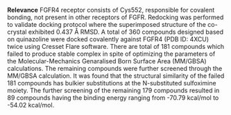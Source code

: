 **Relevance** 
FGFR4 receptor consists of Cys552, responsible for covalent bonding, not present in other receptors of FGFR. Redocking was performed to validate docking protocol where the superimposed structure of the co-crystal exhibited 0.437 Å RMSD. A total of 360 compounds designed based on quinazoline were docked covalently against FGFR4 (PDB ID: 4XCU) twice using Cresset Flare software. There are total of 181 compounds which failed to produce stable complex in spite of optimizing the parameters of the Molecular-Mechanics Genaralised Born Surface Area (MM/GBSA) calculations. The remaining compounds were further screened through the MM/GBSA calculation. It was found that the structural similarity of the failed 181 compounds has bulkier substitutions at the N-substituted sulfoximine moiety. The further screening of the remaining 179 compounds resulted in 89 compounds having the binding energy ranging from -70.79 kcal/mol to -54.02 kcal/mol.
